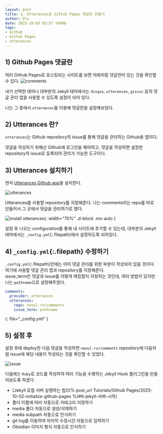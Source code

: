 ```yaml
---
layout: post
title: 2. Utterances로 Github Pages 댓글란 만들기
author: blu
date: 2025-10-03 03:57 +0900
tags:
- Github
- Github Pages
- utterances
---
```


## 1) Github Pages 댓글란

여러 Github Pages로 호스팅되는 사이트를 보면 아래처럼 댓글란이 있는 것을 확인할 수 있다.
![comments](image3.png)

내가 선택한 테마나 대부분의 Jekyll 테마에서는 `disqus`, `utterances`, `giscuc` 등의 댓글 관리 앱을 사용할 수 있도록 설정이 되어 있다.

나는 그 중에서 `utterances`를 이용해 댓글란을 설정해보았다.

## 2) Utterances 란?

`utterances`는 Github repository의 issue를 통해 댓글을 관리하는 Github용 앱이다.

댓글을 작성하기 위해선 Github에 로그인을 해야하고, 댓글을 작성하면 설정한 repository의 issue로 등록되어 관리가 가능한 도구이다.

## 3) Utterances 설치하기

먼저 [Utterances Github app](https://github.com/apps/utterances)을 설치한다.

![utterances](image.png)

Utterances를 사용할 repository를 지정해준다. 나는 comments라는 repo를 따로 만들어서 그 곳에서 댓글을 관리하기로 했다.  

![install utterances](<스크린샷 2025-10-03 오전 5.14.48.png>){: width="70%" .d-block .mx-auto }

설정 후 나오는 configuration를 통해 내 사이트에 추가할 수 있는데, 대부분의 Jekyll 테마에서는 `_config.yml`{:.filepath}에서 설정하도록 되어있다.

## 4) `_config.yml`{:.filepath} 수정하기

`_config.yml`{:.filepath}안에는 이미 댓글 관리를 위한 부분이 작성되어 있을 것이다. 여기에 사용할 댓글 관리 앱과 repository를 지정해준다.  
issue_term은 댓글과 issue를 어떻게 매칭할지 지정하는 것인데, 여러 방법이 있지만 나는 `pathname`으로 설정해주었다.

~~~yaml
comments:
  provider: utterances
  utterances:
    repo: neoul-ro/comments
    issue_term: pathname
~~~
{: file="_config.yml" }

## 5) 설정 후

설정 후에 deploy한 다음 댓글을 작성하면 `neoul-ro/comments` repository에 다음처럼 issue에 해당 내용이 작성되는 것을 확인할 수 있었다.

![issue](image4.png)



다음에는 `Ruby`로 코드를 작성하여 여러 기능을 수행하는 Jekyll Hook 플러그인을 만들어보도록 하겠다.


- [Jekyll 로컬 서버 실행하는 법]({% post_url Tutorials/Github Pages/2025-10-02-initialize-github-pages %}#6-jekyll-서버-시작)
- 폴더 이름에 따라 자동으로 카테고리 지정하기
- media 폴더 자동으로 생성/삭제하기
- media subpath 자동으로 인식하기
- git log를 이용하여 마지막 수정시간 자동으로 입력하기
- Obsidian 이미지 형식 자동으로 인식하기